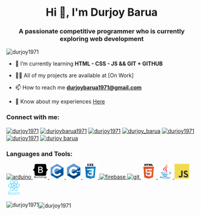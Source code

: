 <h1 align="center">Hi 👋, I'm Durjoy Barua</h1>
<h3 align="center">A passionate competitive programmer who is currently exploring web development</h3>

<p align="left"> <img src="https://komarev.com/ghpvc/?username=durjoy1971&label=Profile%20views&color=f5ee14&style=plastic" alt="durjoy1971" /> </p>

- 🌱 I’m currently learning **HTML - CSS - JS && GIT + GITHUB**

- 👨‍💻 All of my projects are available at [On Work]

- 📫 How to reach me **durjoybarua1971@gmail.com**

- 📄 Know about my experiences [Here](https://tinyurl.com/resume-durjoy1971)

<h3 align="left">Connect with me:</h3>
<p align="left">
<a href="https://linkedin.com/in/durjoy1971" target="blank"><img align="center" src="https://raw.githubusercontent.com/rahuldkjain/github-profile-readme-generator/master/src/images/icons/Social/linked-in-alt.svg" alt="durjoy1971" height="30" width="40" /></a>
<a href="https://fb.com/durjoybarua1971" target="blank"><img align="center" src="https://raw.githubusercontent.com/rahuldkjain/github-profile-readme-generator/master/src/images/icons/Social/facebook.svg" alt="durjoybarua1971" height="30" width="40" /></a>
<a href="https://www.codechef.com/users/durjoy1971" target="blank"><img align="center" src="https://img.icons8.com/?size=512&id=LnZMjt9rZC3d&format=png" alt="durjoy1971" height="30" width="40" /></a>
<a href="https://www.hackerrank.com/durjoy_barua" target="blank"><img align="center" src="https://img.icons8.com/?size=512&id=h5EUmNCXhSH0&format=png" alt="durjoy_barua" height="30" width="40" /></a>
<a href="https://codeforces.com/profile/durjoy1971" target="blank"><img align="center" src="https://raw.githubusercontent.com/rahuldkjain/github-profile-readme-generator/master/src/images/icons/Social/codeforces.svg" alt="durjoy1971" height="30" width="40" /></a>
<a href="https://www.leetcode.com/durjoy1971" target="blank"><img align="center" src="https://raw.githubusercontent.com/rahuldkjain/github-profile-readme-generator/master/src/images/icons/Social/leet-code.svg" alt="durjoy1971" height="30" width="40" /></a>
<a href="https://www.hackerearth.com/durjoy barua" target="blank"><img align="center" src="https://raw.githubusercontent.com/rahuldkjain/github-profile-readme-generator/master/src/images/icons/Social/hackerearth.svg" alt="durjoy barua" height="30" width="40" /></a>
</p>

<h3 align="left">Languages and Tools:</h3>
<p align="left"> <a href="https://www.arduino.cc/" target="_blank" rel="noreferrer"> <img src="https://cdn.worldvectorlogo.com/logos/arduino-1.svg" alt="arduino" width="40" height="40"/> </a> <a href="https://getbootstrap.com" target="_blank" rel="noreferrer"> <img src="https://raw.githubusercontent.com/devicons/devicon/master/icons/bootstrap/bootstrap-plain-wordmark.svg" alt="bootstrap" width="40" height="40"/> </a> <a href="https://www.cprogramming.com/" target="_blank" rel="noreferrer"> <img src="https://raw.githubusercontent.com/devicons/devicon/master/icons/c/c-original.svg" alt="c" width="40" height="40"/> </a> <a href="https://www.w3schools.com/cpp/" target="_blank" rel="noreferrer"> <img src="https://raw.githubusercontent.com/devicons/devicon/master/icons/cplusplus/cplusplus-original.svg" alt="cplusplus" width="40" height="40"/> </a> <a href="https://www.w3schools.com/css/" target="_blank" rel="noreferrer"> <img src="https://raw.githubusercontent.com/devicons/devicon/master/icons/css3/css3-original-wordmark.svg" alt="css3" width="40" height="40"/> </a>  <a href="https://firebase.google.com/" target="_blank" rel="noreferrer"> <img src="https://www.vectorlogo.zone/logos/firebase/firebase-icon.svg" alt="firebase" width="40" height="40"/> </a> <a href="https://git-scm.com/" target="_blank" rel="noreferrer"> <img src="https://www.vectorlogo.zone/logos/git-scm/git-scm-icon.svg" alt="git" width="40" height="40"/> </a> <a href="https://www.w3.org/html/" target="_blank" rel="noreferrer"> <img src="https://raw.githubusercontent.com/devicons/devicon/master/icons/html5/html5-original-wordmark.svg" alt="html5" width="40" height="40"/> </a> <a href="https://www.java.com" target="_blank" rel="noreferrer"> <img src="https://raw.githubusercontent.com/devicons/devicon/master/icons/java/java-original.svg" alt="java" width="40" height="40"/> </a> <a href="https://developer.mozilla.org/en-US/docs/Web/JavaScript" target="_blank" rel="noreferrer"> <img src="https://raw.githubusercontent.com/devicons/devicon/master/icons/javascript/javascript-original.svg" alt="javascript" width="40" height="40"/> </a> <a href="https://reactjs.org/" target="_blank" rel="noreferrer"> <img src="https://raw.githubusercontent.com/devicons/devicon/master/icons/react/react-original-wordmark.svg" alt="react" width="40" height="40"/> </a> </p>

<p><img align="left" src="https://github-readme-stats.vercel.app/api/top-langs?username=durjoy1971&show_icons=true&locale=en&layout=compact" alt="durjoy1971" /></p>


<p><img align="center" src="https://github-readme-streak-stats.herokuapp.com/?user=durjoy1971&" alt="durjoy1971" /></p>
